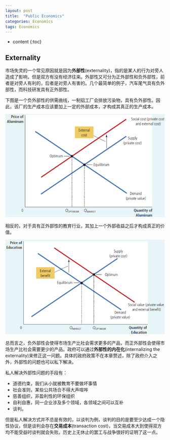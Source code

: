 ```yaml
---
layout: post
title:  "Public Economics"
categories: Economics
tags: Economics
---
```


* content
{:toc}

## Externality

市场失灵的一个常见原因就是因为**外部性**(externality)，指的是某人的行为对旁人造成了影响，但是双方有没有经济往来。外部性又可分为正外部性和负外部性，前者是对旁人有利的，后者是对旁人有害的。几个最简单的例子，汽车尾气具有负外部性，而科技研发具有正外部性。

下图是一个负外部性的供需曲线，一制铝工厂会排放污染物，具有负外部性。因此，该厂的生产成本应该要加上一定的外部成本，才构成其真正的生产成本。

![](/img/2019-10-12_16-24-08.bmp)

相反的，对于具有正外部性的教育行业，其加上一个外部收益之后才构成真正的价值。

![](/img/2019-10-12_16-27-35.bmp)

总而言之，负外部性会使得市场生产比社会需求更多的产品，而正外部性会使得市场生产比社会需要更少的产品。政府可以通过**外部性的内在化**(internalizing the externality)来修正这一问题。具体的政府政策不在本章赘述，除了政府介入之外，外部性的问题也可以私下解决。

私人解决外部性问题的手段有：

- 道德约束，我们从小就被教育不要做坏事情
- 社会准则，某些公共场合不得大声喧哗
- 慈善组织，非盈利性的环保组织
- 自利自惠，同一企业涉及多个领域，各领域之间可以互补
- 谈判。

但是私人解决方式并不总是有效的，以谈判为例，谈判的目的是要至少达成一个隐性协议，但是谈判会存在**交易成本**(transaction cost)，当交易成本大到使得双方均不能受益时谈判就会失败。历史上无休止的罢工与战争很好的证明了这一点。
